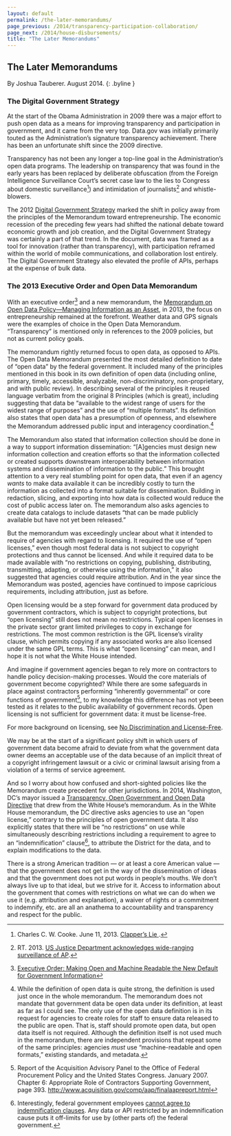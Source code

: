 ```yaml
---
layout: default
permalink: /the-later-memorandums/
page_previous: /2014/transparency-participation-collaboration/
page_next: /2014/house-disbursements/
title: "The Later Memorandums"
---
```

The Later Memorandums
---------------------

By Joshua Tauberer. August 2014.
{: .byline }


### The Digital Government Strategy

At the start of the Obama Administration in 2009 there was a major effort to push open data as a means for improving transparency and participation in government, and it came from the very top. Data.gov was initially primarily touted as the Administration’s signature transparency achievement. There has been an unfortunate shift since the 2009 directive.

Transparency has not been any longer a top-line goal in the Administration’s open data programs. The leadership on transparency that was found in the early years has been replaced by deliberate obfuscation (from the Foreign Intelligence Surveillance Court’s secret case law to the lies to Congress about domestic surveillance[^1]) and intimidation of journalists[^2] and whistle-blowers.

The 2012 [Digital Government Strategy](http://www.whitehouse.gov/sites/default/files/omb/egov/digital-government/digital-government-strategy.pdf) marked the shift in policy away from the principles of the Memorandum toward entrepreneurship. The economic recession of the preceding few years had shifted the national debate toward economic growth and job creation, and the Digital Government Strategy was certainly a part of that trend. In the document, data was framed as a tool for innovation (rather than transparency), with participation reframed within the world of mobile communications, and collaboration lost entirely. The Digital Government Strategy also elevated the profile of APIs, perhaps at the expense of bulk data.

### The 2013 Executive Order and Open Data Memorandum

With an executive order[^3] and a new memorandum, the [Memorandum on Open Data Policy—Managing Information as an Asset](http://www.whitehouse.gov/sites/default/files/omb/memoranda/2013/m-13-13.pdf), in 2013, the focus on entrepreneurship remained at the forefront. Weather data and GPS signals were the examples of choice in the Open Data Memorandum. “Transparency” is mentioned only in references to the 2009 policies, but not as current policy goals.

The memorandum rightly returned focus to open data, as opposed to APIs. The Open Data Memorandum presented the most detailed definition to date of “open data” by the federal government. It included many of the principles mentioned in this book in its own definition of open data (including online, primary, timely, accessible, analyzable, non-discriminatory, non-proprietary, and with public review). In describing several of the principles it reused language verbatim from the original 8 Principles (which is great), including suggesting that data be “available to the widest range of users for the widest range of purposes” and the use of “multiple formats”. Its definition also states that open data has a presumption of openness, and elsewhere the Memorandum addressed public input and interagency coordination.[^4]

The Memorandum also stated that information collection should be done in a way to support information dissemination: “[A]gencies must design new information collection and creation efforts so that the information collected or created supports downstream interoperability between information systems and dissemination of information to the public.” This brought attention to a very real stumbling point for open data, that even if an agency *wants* to make data available it can be incredibly costly to turn the information as collected into a format suitable for dissemination. Building in redaction, slicing, and exporting into how data is collected would reduce the cost of public access later on. The memorandum also asks agencies to create data catalogs to include datasets “that can be made publicly available but have not yet been released.”

But the memorandum was exceedingly unclear about what it intended to require of agencies with regard to licensing. It required the use of “open licenses,” even though most federal data is not subject to copyright protections and thus cannot be licensed. And while it required data to be made available with “no restrictions on copying, publishing, distributing, transmitting, adapting, or otherwise using the information,” it also suggested that agencies could require attribution. And in the year since the Memorandum was posted, agencies have continued to impose capricious requirements, including attribution, just as before.

Open licensing would be a step forward for government data produced by government contractors, which is subject to copyright protections, but “open licensing” still does not mean no restrictions. Typical open licenses in the private sector grant limited privileges to copy in exchange for restrictions. The most common restriction is the GPL license’s virality clause, which permits copying if any associated works are also licensed under the same GPL terms. This is what “open licensing” can mean, and I hope it is not what the White House intended.

And imagine if government agencies began to rely more on contractors to handle policy decision-making processes. Would the core materials of government become copyrighted? While there are some safeguards in place against contractors performing “inherently governmental” or core functions of government[^5], to my knowledge this difference has not yet been tested as it relates to the public availability of government records. Open licensing is not sufficient for government data: it must be license-free.

For more background on licensing, see [No Discrimination and License-Free](/2014/no-discrimination-license-free/).

We may be at the start of a significant policy shift in which users of government data become afraid to deviate from what the government data owner deems an acceptable use of the data because of an implicit threat of a copyright infringement lawsuit or a civic or criminal lawsuit arising from a violation of a terms of service agreement.

And so I worry about how confused and short-sighted policies like the Memorandum create precedent for other jurisdictions. In 2014, Washington, DC’s mayor issued a [Transparency, Open Government and Open Data Directive](http://e-pluribusunum.com/2014/07/21/dc-city-government-executive-order-open-data-foia-portal-cdo/) that drew from the White House’s memorandum. As in the White House memorandum, the DC directive asks agencies to use an “open license,” contrary to the principles of open government data. It also explicitly states that there will be “no restrictions” on use while simultaneously describing restrictions including a requirement to agree to an “indemnification” clause[^6], to attribute the District for the data, and to explain modifications to the data.

There is a strong American tradition — or at least a core American value — that the government does not get in the way of the dissemination of ideas and that the government does not put words in people’s mouths. We don’t always live up to that ideal, but we strive for it. Access to information about the government that comes with restrictions on what we can do when we use it (e.g. attribution and explanation), a waiver of rights or a commitment to indemnify, etc. are all an anathema to accountability and transparency and respect for the public.

[^1]: Charles C. W. Cooke. June 11, 2013. [Clapper’s Lie ](http://www.nationalreview.com/article/350699/clappers-lie-charles-c-w-cooke).

[^2]: RT. 2013. [US Justice Department acknowledges wide-ranging surveillance of AP](http://rt.com/usa/justice-department-admits-spying-228/).

[^3]: [Executive Order: Making Open and Machine Readable the New Default for Government Information](http://www.whitehouse.gov/the-press-office/2013/05/09/executive-order-making-open-and-machine-readable-new-default-government-)

[^4]: While the definition of open data is quite strong, the definition is used just once in the whole memorandum. The memorandum does not mandate that government data be open data under its definition, at least as far as I could see. The only use of the open data definition is in its request for agencies to create roles for staff to ensure data released to the public are open. That is, staff should promote open data, but open data itself is not required. Although the definition itself is not used much in the memorandum, there are independent provisions that repeat some of the same principles: agencies *must* use “machine-readable and open formats,” existing standards, and metadata.

[^5]: Report of the Acquisition Advisory Panel to the Office of Federal Procurement Policy and the United States Congress. January 2007. Chapter 6: Appropriate Role of Contractors Supporting Government, page 393. <http://www.acquisition.gov/comp/aap/finalaapreport.html>

[^6]: Interestingly, federal government employees [cannot agree to indemnification clauses](https://www.federalregister.gov/articles/2013/12/31/2013-31150/federal-acquisition-regulation-terms-of-service-and-open-ended-indemnification-and-unenforceability#h-7). Any data or API restricted by an indemnification cause puts it off-limits for use by (other parts of) the federal government.


